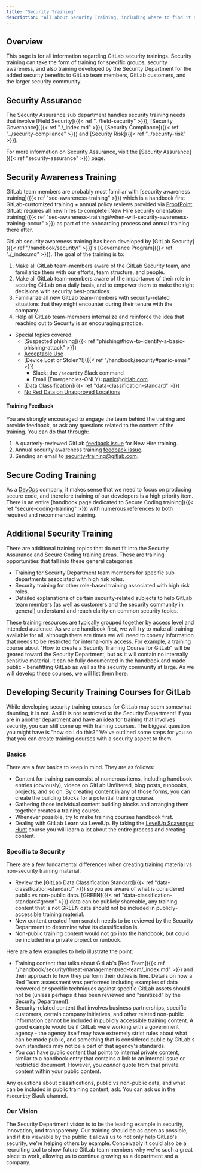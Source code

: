 ```yaml
---
title: "Security Training"
description: "All about Security Training, including where to find it and how to create it."
---
```


<link rel="stylesheet" type="text/css" href="/stylesheets/biztech.css" />

## Overview

This page is for all information regarding GitLab security trainings. Security training can take the form of training for specific groups, security awareness, and also training developed by the Security Department for the added security benefits to GitLab team members, GitLab customers, and the larger security community.

## Security Assurance

The Security Assurance sub department handles security training needs that involve [Field Security]({{< ref "../field-security" >}}), [Security Governance]({{< ref "./_index.md" >}}), [Security Compliance]({{< ref "../security-compliance" >}}) and [Security Risk]({{< ref "../security-risk" >}}).

For more information on Security Assurance, visit the [Security Assurance]({{< ref "security-assurance" >}}) page.

## Security Awareness Training

GitLab team members are probably most familiar with [security awareness training]({{< ref "sec-awareness-training" >}}) which is a handbook first GitLab-customized training + annual policy reviews provided via [ProofPoint](https://gitlab.ws01-securityeducation.com/). GitLab requires all new hires to complete [New Hire security orientation training]({{< ref "sec-awareness-training#when-will-security-awareness-training-occur" >}}) as part of the onboarding process and annual training there after.

GitLab security awareness training has been developed by [GitLab Security]({{< ref "/handbook/security/" >}})'s [Governance Program]({{< ref "./_index.md" >}}). The goal of the training is to:

1. Make all GitLab team-members aware of the GitLab Security team, and familiarize them with our efforts, team structure, and people.
1. Make all GitLab team-members aware of the importance of their role in securing GitLab on a daily basis, and to empower them to make the right decisions with security best-practices.
1. Familiarize all new GitLab team-members with security-related situations that they might encounter during their tenure with the company.
1. Help all GitLab team-members internalize and reinforce the idea that reaching out to Security is an encouraging practice.

- Special topics covered:
  - [Suspected phishing]({{< ref "phishing#how-to-identify-a-basic-phishing-attack" >}})
  - [Acceptable Use](/handbook/people-group/acceptable-use-policy/)
  - [Device Lost or Stolen?!]({{< ref "/handbook/security#panic-email" >}})
    - Slack: the `/security` Slack command
    - Email (Emergencies-ONLY): panic@gitlab.com
  - [Data Classification]({{< ref "data-classification-standard" >}})
  - [No Red Data on Unapproved Locations](/handbook/people-group/acceptable-use-policy/#security-and-proprietary-information)

#### Training Feedback

You are strongly encouraged to engage the team behind the training and provide feedback, or ask any questions related to the content of the training. You can do that through:

1. A quarterly-reviewed GitLab [feedback issue](https://gitlab.com/gitlab-com/gl-security/security-assurance/governance/security-awareness-training/security-awareness-training-program/-/issues/13) for New Hire training.
1. Annual security awareness training [feedback issue](https://gitlab.com/gitlab-com/gl-security/security-assurance/governance/security-awareness-training/security-awareness-training-program/-/issues/16).
1. Sending an email to security-training@gitlab.com.

## Secure Coding Training

As a [DevOps](https://about.gitlab.com/topics/devops/) company, it makes sense that we need to focus on producing secure code, and therefore training of our developers is a high priority item. There is an entire [handbook page dedicated to Secure Coding training]({{< ref "secure-coding-training" >}}) with numerous references to both required and recommended training.

## Additional Security Training

There are additional training topics that do not fit into the Security Assurance and Secure Coding training areas. These are training opportunities that fall into these general categories:

- Training for Security Department team members for specific sub departments associated with high risk roles.
- Security training for other role-based training associated with high risk roles.
- Detailed explanations of certain security-related subjects to help GitLab team members (as well as customers and the security community in general) understand and reach clarity on common security topics.

These training resources are typically grouped together by access level and intended audience. As we are handbook first, we will try to make all training available for all, although there are times we will need to convey information that needs to be restricted for internal-only access. For example, a training course about "How to create a Security Training Course for GitLab" will be geared toward the Security Department, but as it will contain no internally sensitive material, it can be fully documented in the handbook and made public - benefitting GitLab as well as the security community at large. As we will develop these courses, we will list them here.

## Developing Security Training Courses for GitLab

While developing security training courses for GitLab may seem somewhat daunting, it is not. And it is not restricted to the Security Department! If you are in another department and have an idea for training that involves security, you can still come up with training courses. The biggest question you might have is "how do I do this?" We've outlined some steps for you so that you can create training courses with a security aspect to them.

### Basics

There are a few basics to keep in mind. They are as follows:

- Content for training can consist of numerous items, including handbook entries (obviously), videos on GitLab Unfiltered, blog posts, runbooks, projects, and so on. By creating content in any of those forms, you can create the building blocks for a potential training course.
- Gathering those individual content building blocks and arranging them together creates a training course.
- Whenever possible, try to make training courses handbook first.
- Dealing with GitLab Learn via LevelUp. By taking the [LevelUp Scavenger Hunt](https://levelup.gitlab.com/learn/course/level-up-scavenger-hunt/main/welcome-to-level-up?client=internal-team-members) course you will learn a lot about the entire process and creating content.

### Specific to Security

There are a few fundamental differences when creating training material vs non-security training material.

- Review the [GitLab Data Classification Standard]({{< ref "data-classification-standard" >}}) so you are aware of what is considered public vs non-public data. [GREEN]({{< ref "data-classification-standard#green" >}}) data can be publicly shareable, any training content that is not GREEN data should not be included in publicly-accessible training material.
- New content created from scratch needs to be reviewed by the Security Department to determine what its classification is.
- Non-public training content would not go into the handbook, but could be included in a private project or runbook.

Here are a few examples to help illustrate the point:
- Training content that talks about GitLab's [Red Team]({{< ref "/handbook/security/threat-management/red-team/_index.md" >}}) and their approach to how they perform their duties is fine. Details on how a Red Team assessment was performed including examples of data recovered or specific techniques against specific GitLab assets should not be (unless perhaps it has been reviewed and "sanitized" by the Security Department).
- Security-related content that involves business partnerships, specific customers, certain company initiatives, and other related non-public information cannot be included in publicly accessible training content. A good example would be if GitLab were working with a government agency - the agency itself may have extremely strict rules about what can be made public, and something that is considered public by GitLab's own standards may not be a part of that agency's standards.
- You *can* have public content that points to internal private content, similar to a handbook entry that contains a link to an internal issue or restricted document. However, you *cannot* quote from that private content within your public content.

Any questions about classifications, public vs non-public data, and what can be included in public training content, ask. You can ask us in the `#security` Slack channel.

### Our Vision

The Security Department vision is to be the leading example in security, innovation, and transparency. Our training should be as open as possible, and if it is viewable by the public it allows us to not only help GitLab's security, we're helping others by example. Conceivably it could also be a recruiting tool to show future GitLab team members why we're such a great place to work, allowing us to continue growing as a department and a company.

